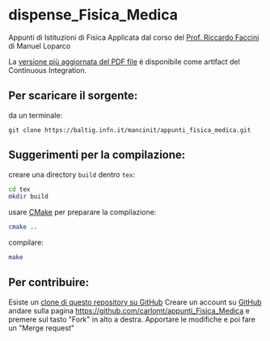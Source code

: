 # dispense_Fisica_Medica

Appunti di Istituzioni di Fisica Applicata dal corso del [Prof. Riccardo Faccini](http://babar.roma1.infn.it/~faccini/)
di Manuel Loparco

La [versione più aggiornata del PDF
file](https://baltig.infn.it/mancinit/appunti_fisica_medica/-/jobs/artifacts/master/raw/build/appunti_Fisica_Medica.pdf?job=pdf)
è disponibile come artifact del Continuous Integration. 

## Per scaricare il sorgente:
da un terminale:
```
git clone https://baltig.infn.it/mancinit/appunti_fisica_medica.git
```

## Suggerimenti per la compilazione:
creare una directory `build` dentro `tex`:
```bash
cd tex
mkdir build
```

usare [CMake](https://cmake.org/) per preparare la compilazione:
```bash
cmake ..
```

compilare:
```bash
make
```

## Per contribuire:
Esiste un [clone di questo repository su GitHub](https://github.com/carlomt/appunti_Fisica_Medica)
Creare un account su [GitHub](https://github.com/)
andare sulla pagina https://github.com/carlomt/appunti_Fisica_Medica
e premere sul tasto "Fork" in alto a destra.
Apportare le modifiche e poi fare un "Merge request"
